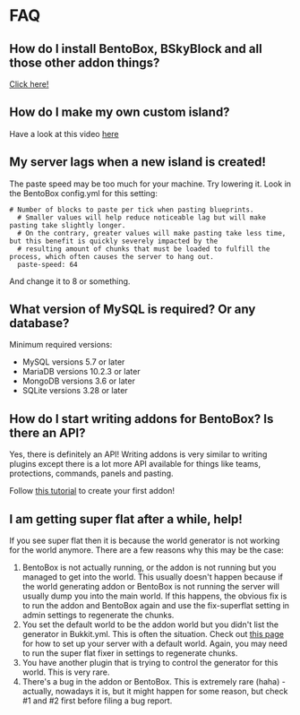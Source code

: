 # FAQ

## How do I install BentoBox, BSkyBlock and all those other addon things?
[Click here!](/BentoBox/wiki/Install-Bentobox)

## How do I make my own custom island?
Have a look at this video [here](https://youtu.be/4gvaG89uxAs)

## My server lags when a new island is created!
The paste speed may be too much for your machine. Try lowering it. Look in the BentoBox config.yml for this setting:
```
# Number of blocks to paste per tick when pasting blueprints.
  # Smaller values will help reduce noticeable lag but will make pasting take slightly longer.
  # On the contrary, greater values will make pasting take less time, but this benefit is quickly severely impacted by the
  # resulting amount of chunks that must be loaded to fulfill the process, which often causes the server to hang out.
  paste-speed: 64
```
And change it to 8 or something.

## What version of MySQL is required? Or any database?

Minimum required versions:

* MySQL versions 5.7 or later
* MariaDB versions 10.2.3 or later
* MongoDB versions 3.6 or later
* SQLite versions 3.28 or later

## How do I start writing addons for BentoBox? Is there an API?

Yes, there is definitely an API!
Writing addons is very similar to writing plugins except there is a lot more API available for things like teams, protections, commands, panels and pasting.

Follow [this tutorial](../../Tutorials/api/addons/Create-an-addon.md) to create your first addon!

## I am getting super flat after a while, help!

If you see super flat then it is because the world generator is not working for the world anymore. There are a few reasons why this may be the case:

1. BentoBox is not actually running, or the addon is not running but you managed to get into the world. This usually doesn't happen because if the world generating addon or BentoBox is not running the server will usually dump you into the main world. If this happens, the obvious fix is to run the addon and BentoBox again and use the fix-superflat setting in admin settings to regenerate the chunks.
2. You set the default world to be the addon world but you didn't list the generator in Bukkit.yml. This is often the situation. Check out [this page](/BentoBox/wiki/Set-a-BentoBox-world-as-the-server-default-world) for how to set up your server with a default world. Again, you may need to run the super flat fixer in settings to regenerate chunks.
3. You have another plugin that is trying to control the generator for this world. This is very rare.
4. There's a bug in the addon or BentoBox. This is extremely rare (haha) - actually, nowadays it is, but it might happen for some reason, but check #1 and #2 first before filing a bug report. 
